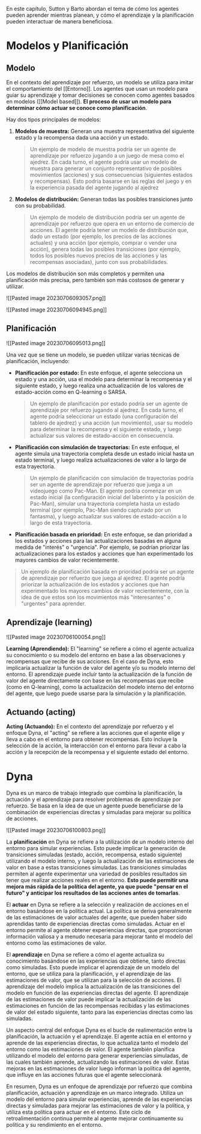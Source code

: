 
En este capítulo, Sutton y Barto abordan el tema de cómo los agentes pueden aprender mientras planean, y cómo el aprendizaje y la planificación pueden interactuar de manera beneficiosa. 

# Modelos y Planificación

## Modelo

En el contexto del aprendizaje por refuerzo, un modelo se utiliza para imitar el comportamiento del [[Entorno]]. Los agentes que usan un modelo para guiar su aprendizaje y tomar decisiones se conocen como agentes basados en modelos ([[Model based]]). **El proceso de usar un modelo para determinar cómo actuar se conoce como planificación**. 

Hay dos tipos principales de modelos: 

1. **Modelos de muestra:** Generan una muestra representativa del siguiente estado y la recompensa dada una acción y un estado.
   
   > Un ejemplo de modelo de muestra podría ser un agente de aprendizaje por refuerzo jugando a un juego de mesa como el ajedrez. En cada turno, el agente podría usar un modelo de muestra para generar un conjunto representativo de posibles movimientos (acciones) y sus consecuencias (siguientes estados y recompensas). Esto podría basarse en las reglas del juego y en la experiencia pasada del agente jugando al ajedrez

2. **Modelos de distribución:** Generan todas las posibles transiciones junto con su probabilidad. 
   
   > Un ejemplo de modelo de distribución podría ser un agente de aprendizaje por refuerzo que opera en un entorno de comercio de acciones. El agente podría tener un modelo de distribución que, dado un estado (por ejemplo, los precios de las acciones actuales) y una acción (por ejemplo, comprar o vender una acción), genera todas las posibles transiciones (por ejemplo, todos los posibles nuevos precios de las acciones y las recompensas asociadas), junto con sus probabilidades.

Los modelos de distribución son más completos y permiten una planificación más precisa, pero también son más costosos de generar y utilizar. 

![[Pasted image 20230706093057.png]]

![[Pasted image 20230706094945.png]]

## Planificación

![[Pasted image 20230706095013.png]]

Una vez que se tiene un modelo, se pueden utilizar varias técnicas de planificación, incluyendo:

- **Planificación por estado:** En este enfoque, el agente selecciona un estado y una acción, usa el modelo para determinar la recompensa y el siguiente estado, y luego realiza una actualización de los valores de estado-acción como en Q-learning o SARSA. 
  
  > Un ejemplo de planificación por estado podría ser un agente de aprendizaje por refuerzo jugando al ajedrez. En cada turno, el agente podría seleccionar un estado (una configuración del tablero de ajedrez) y una acción (un movimiento), usar su modelo para determinar la recompensa y el siguiente estado, y luego actualizar sus valores de estado-acción en consecuencia.
  
- **Planificación con simulación de trayectorias:** En este enfoque, el agente simula una trayectoria completa desde un estado inicial hasta un estado terminal, y luego realiza actualizaciones de valor a lo largo de esta trayectoria.
  
  > Un ejemplo de planificación con simulación de trayectorias podría ser un agente de aprendizaje por refuerzo que juega a un videojuego como Pac-Man. El agente podría comenzar en un estado inicial (la configuración inicial del laberinto y la posición de Pac-Man), simular una trayectoria completa hasta un estado terminal (por ejemplo, Pac-Man siendo capturado por un fantasma), y luego actualizar sus valores de estado-acción a lo largo de esta trayectoria.
  
-  **Planificación basada en prioridad:** En este enfoque, se dan prioridad a los estados y acciones para las actualizaciones basadas en alguna medida de "interés" o "urgencia". Por ejemplo, se podrían priorizar las actualizaciones para los estados y acciones que han experimentado los mayores cambios de valor recientemente.
  
  > Un ejemplo de planificación basada en prioridad podría ser un agente de aprendizaje por refuerzo que juega al ajedrez. El agente podría priorizar la actualización de los estados y acciones que han experimentado los mayores cambios de valor recientemente, con la idea de que estos son los movimientos más "interesantes" o "urgentes" para aprender.


## Aprendizaje (learning)

![[Pasted image 20230706100054.png]]

**Learning (Aprendiendo):** El "learning" se refiere a cómo el agente actualiza su conocimiento o su modelo del entorno en base a las observaciones y recompensas que recibe de sus acciones. En el caso de Dyna, esto implicaría actualizar la función de valor del agente y/o su modelo interno del entorno. El aprendizaje puede incluir tanto la actualización de la función de valor del agente directamente con base en las recompensas que recibe (como en Q-learning), como la actualización del modelo interno del entorno del agente, que luego puede usarse para la simulación y la planificación.


## Actuando (acting)

**Acting (Actuando):** En el contexto del aprendizaje por refuerzo y el enfoque Dyna, el "acting" se refiere a las acciones que el agente elige y lleva a cabo en el entorno para obtener recompensas. Esto incluye la selección de la acción, la interacción con el entorno para llevar a cabo la acción y la recepción de la recompensa y el siguiente estado del entorno.

# Dyna

Dyna es un marco de trabajo integrado que combina la planificación, la actuación y el aprendizaje para resolver problemas de aprendizaje por refuerzo. Se basa en la idea de que un agente puede beneficiarse de la combinación de experiencias directas y simuladas para mejorar su política de acciones. 

![[Pasted image 20230706100803.png]]

La **planificación** en Dyna se refiere a la utilización de un modelo interno del entorno para simular experiencias. Esto puede implicar la generación de transiciones simuladas (estado, acción, recompensa, estado siguiente) utilizando el modelo interno, y luego la actualización de las estimaciones de valor en base a estas transiciones simuladas. Las transiciones simuladas permiten al agente experimentar una variedad de posibles resultados sin tener que realizar acciones reales en el entorno. **Esto puede permitir una mejora más rápida de la política del agente, ya que puede "pensar en el futuro" y anticipar los resultados de las acciones antes de tomarlas**.

El **actuar** en Dyna se refiere a la selección y realización de acciones en el entorno basándose en la política actual. La política se deriva generalmente de las estimaciones de valor actuales del agente, que pueden haber sido aprendidas tanto de experiencias directas como simuladas. Actuar en el entorno permite al agente obtener experiencias directas, que proporcionan información valiosa y a menudo necesaria para mejorar tanto el modelo del entorno como las estimaciones de valor.

El **aprendizaje** en Dyna se refiere a cómo el agente actualiza su conocimiento basándose en las experiencias que obtiene, tanto directas como simuladas. Esto puede implicar el aprendizaje de un modelo del entorno, que se utiliza para la planificación, y el aprendizaje de las estimaciones de valor, que se utilizan para la selección de acciones. El aprendizaje del modelo implica la actualización de las transiciones del modelo en función de las experiencias directas del agente. El aprendizaje de las estimaciones de valor puede implicar la actualización de las estimaciones en función de las recompensas recibidas y las estimaciones de valor del estado siguiente, tanto para las experiencias directas como las simuladas.

Un aspecto central del enfoque Dyna es el bucle de realimentación entre la planificación, la actuación y el aprendizaje. El agente actúa en el entorno y aprende de las experiencias directas, lo que actualiza tanto el modelo del entorno como las estimaciones de valor. El agente también planifica utilizando el modelo del entorno para generar experiencias simuladas, de las cuales también aprende, actualizando las estimaciones de valor. Estas mejoras en las estimaciones de valor luego informan la política del agente, que influye en las acciones futuras que el agente seleccionará.

En resumen, Dyna es un enfoque de aprendizaje por refuerzo que combina planificación, actuación y aprendizaje en un marco integrado. Utiliza un modelo del entorno para simular experiencias, aprende de las experiencias directas y simuladas para mejorar las estimaciones de valor y la política, y utiliza esta política para actuar en el entorno. Este ciclo de retroalimentación continua permite al agente mejorar continuamente su política y su rendimiento en el entorno.



